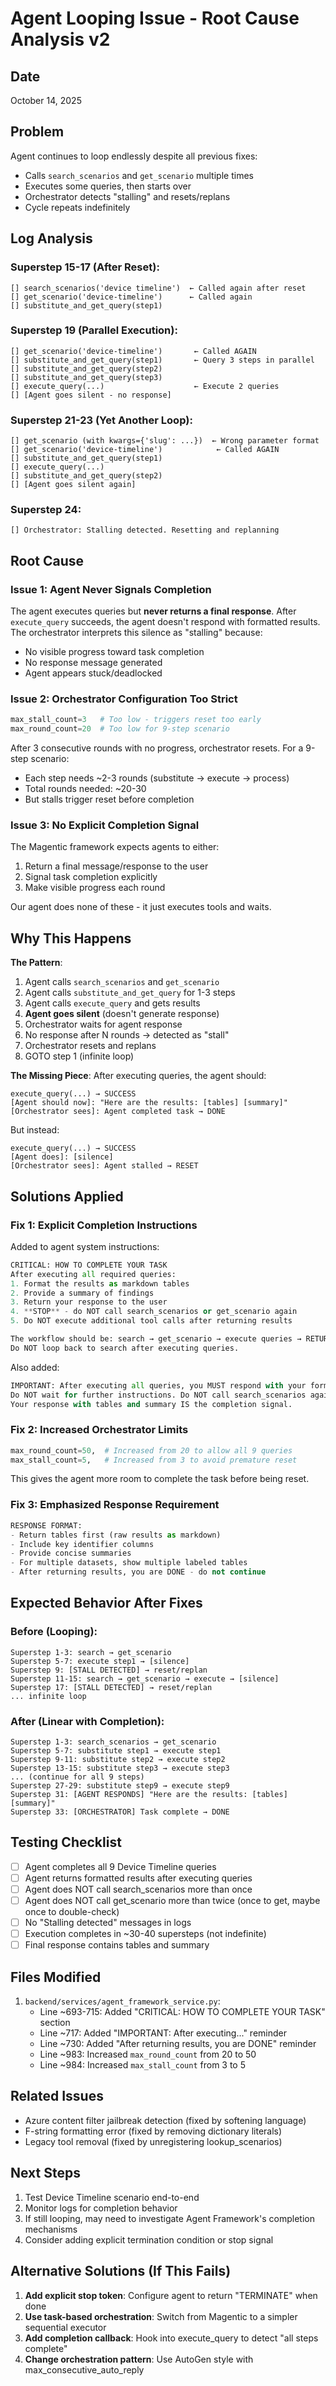 # Agent Looping Issue - Root Cause Analysis v2

## Date
October 14, 2025

## Problem
Agent continues to loop endlessly despite all previous fixes:
- Calls `search_scenarios` and `get_scenario` multiple times
- Executes some queries, then starts over
- Orchestrator detects "stalling" and resets/replans
- Cycle repeats indefinitely

## Log Analysis

### Superstep 15-17 (After Reset):
```
[] search_scenarios('device timeline')  ← Called again after reset
[] get_scenario('device-timeline')      ← Called again
[] substitute_and_get_query(step1)
```

### Superstep 19 (Parallel Execution):
```
[] get_scenario('device-timeline')       ← Called AGAIN
[] substitute_and_get_query(step1)       ← Query 3 steps in parallel
[] substitute_and_get_query(step2)
[] substitute_and_get_query(step3)
[] execute_query(...)                    ← Execute 2 queries
[] [Agent goes silent - no response]
```

### Superstep 21-23 (Yet Another Loop):
```
[] get_scenario (with kwargs={'slug': ...})  ← Wrong parameter format
[] get_scenario('device-timeline')            ← Called AGAIN
[] substitute_and_get_query(step1)
[] execute_query(...)
[] substitute_and_get_query(step2)
[] [Agent goes silent again]
```

### Superstep 24:
```
[] Orchestrator: Stalling detected. Resetting and replanning
```

## Root Cause

### Issue 1: Agent Never Signals Completion
The agent executes queries but **never returns a final response**. After `execute_query` succeeds, the agent doesn't respond with formatted results. The orchestrator interprets this silence as "stalling" because:
- No visible progress toward task completion
- No response message generated
- Agent appears stuck/deadlocked

### Issue 2: Orchestrator Configuration Too Strict
```python
max_stall_count=3   # Too low - triggers reset too early
max_round_count=20  # Too low for 9-step scenario
```

After 3 consecutive rounds with no progress, orchestrator resets. For a 9-step scenario:
- Each step needs ~2-3 rounds (substitute → execute → process)
- Total rounds needed: ~20-30
- But stalls trigger reset before completion

### Issue 3: No Explicit Completion Signal
The Magentic framework expects agents to either:
1. Return a final message/response to the user
2. Signal task completion explicitly
3. Make visible progress each round

Our agent does none of these - it just executes tools and waits.

## Why This Happens

**The Pattern**:
1. Agent calls `search_scenarios` and `get_scenario`
2. Agent calls `substitute_and_get_query` for 1-3 steps
3. Agent calls `execute_query` and gets results
4. **Agent goes silent** (doesn't generate response)
5. Orchestrator waits for agent response
6. No response after N rounds → detected as "stall"
7. Orchestrator resets and replans
8. GOTO step 1 (infinite loop)

**The Missing Piece**:
After executing queries, the agent should:
```
execute_query(...) → SUCCESS
[Agent should now]: "Here are the results: [tables] [summary]"
[Orchestrator sees]: Agent completed task → DONE
```

But instead:
```
execute_query(...) → SUCCESS
[Agent does]: [silence]
[Orchestrator sees]: Agent stalled → RESET
```

## Solutions Applied

### Fix 1: Explicit Completion Instructions
Added to agent system instructions:
```python
CRITICAL: HOW TO COMPLETE YOUR TASK
After executing all required queries:
1. Format the results as markdown tables
2. Provide a summary of findings  
3. Return your response to the user
4. **STOP** - do NOT call search_scenarios or get_scenario again
5. Do NOT execute additional tool calls after returning results

The workflow should be: search → get_scenario → execute queries → RETURN RESULTS → DONE
Do NOT loop back to search after executing queries.
```

Also added:
```python
IMPORTANT: After executing all queries, you MUST respond with your formatted results.
Do NOT wait for further instructions. Do NOT call search_scenarios again.
Your response with tables and summary IS the completion signal.
```

### Fix 2: Increased Orchestrator Limits
```python
max_round_count=50,  # Increased from 20 to allow all 9 queries
max_stall_count=5,   # Increased from 3 to avoid premature reset
```

This gives the agent more room to complete the task before being reset.

### Fix 3: Emphasized Response Requirement
```python
RESPONSE FORMAT:
- Return tables first (raw results as markdown)
- Include key identifier columns
- Provide concise summaries
- For multiple datasets, show multiple labeled tables
- After returning results, you are DONE - do not continue
```

## Expected Behavior After Fixes

### Before (Looping):
```
Superstep 1-3: search → get_scenario
Superstep 5-7: execute step1 → [silence]
Superstep 9: [STALL DETECTED] → reset/replan
Superstep 11-15: search → get_scenario → execute → [silence]
Superstep 17: [STALL DETECTED] → reset/replan
... infinite loop
```

### After (Linear with Completion):
```
Superstep 1-3: search_scenarios → get_scenario
Superstep 5-7: substitute step1 → execute step1
Superstep 9-11: substitute step2 → execute step2
Superstep 13-15: substitute step3 → execute step3
... (continue for all 9 steps)
Superstep 27-29: substitute step9 → execute step9
Superstep 31: [AGENT RESPONDS] "Here are the results: [tables] [summary]"
Superstep 33: [ORCHESTRATOR] Task complete → DONE
```

## Testing Checklist

- [ ] Agent completes all 9 Device Timeline queries
- [ ] Agent returns formatted results after executing queries
- [ ] Agent does NOT call search_scenarios more than once
- [ ] Agent does NOT call get_scenario more than twice (once to get, maybe once to double-check)
- [ ] No "Stalling detected" messages in logs
- [ ] Execution completes in ~30-40 supersteps (not indefinite)
- [ ] Final response contains tables and summary

## Files Modified
1. `backend/services/agent_framework_service.py`:
   - Line ~693-715: Added "CRITICAL: HOW TO COMPLETE YOUR TASK" section
   - Line ~717: Added "IMPORTANT: After executing..." reminder
   - Line ~730: Added "After returning results, you are DONE" reminder
   - Line ~983: Increased `max_round_count` from 20 to 50
   - Line ~984: Increased `max_stall_count` from 3 to 5

## Related Issues
- Azure content filter jailbreak detection (fixed by softening language)
- F-string formatting error (fixed by removing dictionary literals)
- Legacy tool removal (fixed by unregistering lookup_scenarios)

## Next Steps
1. Test Device Timeline scenario end-to-end
2. Monitor logs for completion behavior
3. If still looping, may need to investigate Agent Framework's completion mechanisms
4. Consider adding explicit termination condition or stop signal

## Alternative Solutions (If This Fails)
1. **Add explicit stop token**: Configure agent to return "TERMINATE" when done
2. **Use task-based orchestration**: Switch from Magentic to a simpler sequential executor
3. **Add completion callback**: Hook into execute_query to detect "all steps complete"
4. **Change orchestration pattern**: Use AutoGen style with max_consecutive_auto_reply

